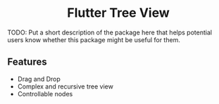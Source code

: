 <h1 align="center">Flutter Tree View</h1> 

TODO: Put a short description of the package here that helps potential users
know whether this package might be useful for them.

## Features

* Drag and Drop
* Complex and recursive tree view
* Controllable nodes

